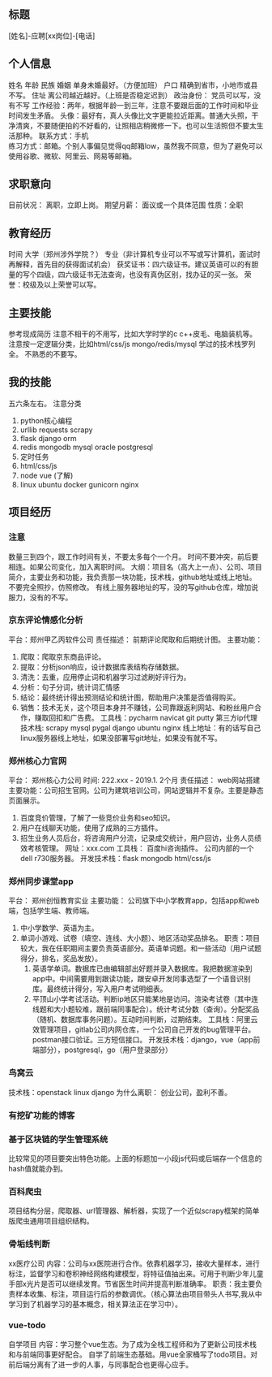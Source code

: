 ## 标题
[姓名]-应聘[xx岗位]-[电话]
## 个人信息
姓名 年龄 民族
婚姻  单身未婚最好。（方便加班）
户口  精确到省市，小地市或县不写。
住址  离公司越近越好。（上班是否稳定迟到）
政治身份： 党员可以写，没有不写
工作经验：两年，根据年龄一到三年，注意不要跟后面的工作时间和毕业时间发生矛盾。
头像：最好有，真人头像比文字更能拉近距离。普通大头照，干净清爽，不要随便拍的不好看的，让照相店稍微修一下。也可以生活照但不要太生活那种。
联系方式：手机  
练习方式：邮箱。个别人事偏见觉得qq邮箱low，虽然我不同意，但为了避免可以使用谷歌、微软、阿里云、网易等邮箱。
## 求职意向
目前状况： 离职，立即上岗。
期望月薪： 面议或一个具体范围
性质：全职
## 教育经历
时间 大学（郑州涉外学院？） 专业（非计算机专业可以不写或写计算机，面试时再解释，首先目的获得面试机会）
获奖证书：四六级证书。建议英语可以的有胆量的写个四级，四六级证书无法查询，也没有真伪区别，找办证的买一张。
荣誉：校级及以上荣誉可以写。
## 主要技能
参考现成简历
注意不相干的不用写，比如大学时学的c c++皮毛、电脑装机等。
注意按一定逻辑分类，比如html/css/js  mongo/redis/mysql
学过的技术栈罗列全。
不熟悉的不要写。
## 我的技能
五六条左右。
注意分类
1. python核心编程 
2. urllib requests scrapy
3. flask django orm
3. redis mongodb mysql oracle postgresql
3. 定时任务 
4. html/css/js
5. node vue   (了解)
6. linux ubuntu docker  gunicorn nginx

## 项目经历
### 注意
数量三到四个，跟工作时间有关，不要太多每个一个月。
时间不要冲突，前后要相连。如果公司变化，加入离职时间。
大纲：项目名（高大上一点）、公司、项目简介，主要业务和功能，我负责那一块功能，技术栈，github地址或线上地址。
不要完全照抄，仿照修改。
有线上服务器地址的写，没的写github仓库，增加说服力，没有的不写。
### 京东评论情感化分析
平台：郑州甲乙丙软件公司
责任描述： 前期评论爬取和后期统计图。
主要功能：
1. 爬取：爬取京东商品评论。
2. 提取：分析json响应，设计数据库表结构存储数据。
3. 清洗：去重，应用停止词和机器学习过滤刷好评行为。
4. 分析：句子分词，统计词汇情感
5. 结论：最终统计得出预测结论和统计图，帮助用户决策是否值得购买。
6. 销售：技术无关，这个项目本身并不赚钱，公司靠跟返利网站、和粉丝用户合作，赚取回扣和广告费。
工具栈：pycharm navicat git putty 第三方ip代理
技术栈: scrapy mysql pygal django ubuntu nginx
线上地址：有的话写自己linux服务器线上地址，如果没部署写git地址，如果没有就不写。 
### 郑州核心力官网
平台： 郑州核心力公司
时间: 222.xxx - 2019.1.   2个月
责任描述： web网站搭建
主要功能：公司招生官网。公司为建筑培训公司，网站逻辑并不复杂。主要是静态页面展示。
1. 百度竞价管理，了解了一些竞价业务和seo知识。
2. 用户在线聊天功能，使用了成熟的三方插件。
3. 招生业务人员后台，将咨询用户分流，记录成交统计，用户回访，业务人员绩效考核管理。
网址：xxx.com
工具栈： 百度hi咨询插件。 公司内部的一个dell r730服务器。
开发技术栈：flask mongodb  html/css/js
### 郑州同步课堂app
平台： 郑州创恒教育实业
主要功能：
公司旗下中小学教育app，包括app和web端，包括学生端、教师端。
1. 中小学数学、英语为主。
2. 单词小游戏、试卷（填空、连线、大小题）、地区活动奖品排名。
职责：项目较大，我在任职期间主要负责英语部分。英语单词题。和一些活动（用户试题得分，排名，奖品发放）。
    1. 英语学单词。数据库已由编辑部出好题并录入数据库。我把数据渲染到app中。中间需要用到跟读功能，跟安卓开发同事选型了一个语音识别库。最终统计得分，写入用户考试明细表。
    2. 平顶山小学考试活动。判断ip地区只能某地是访问。渲染考试卷（其中连线题和大小题较难，跟前端同事配合）。统计考试分数（查询）。分配奖品（随机、数据库事务问题）。互动时间判断，过期结束。
工具栈：阿里云效管理项目，gitlab公司内网仓库，一个公司自己开发的bug管理平台。
postman接口验证。三方短信接口。
开发技术栈：django，vue（app前端部分），postgresql，go（用户登录部分）
### 鸟窝云
技术栈：openstack  linux  django
为什么离职： 创业公司，盈利不善。

### 有挖矿功能的博客
### 基于区块链的学生管理系统
比较常见的项目要突出特色功能。上面的标题加一小段js代码或后端存一个信息的hash值就能办到。

### 百科爬虫
项目结构分层，爬取器、url管理器、解析器，实现了一个近似scrapy框架的简单版爬虫通用项目组织结构。

### 骨垢线判断
xx医疗公司
内容：公司与xx医院进行合作。依靠机器学习，接收大量样本，进行标注，监督学习和卷积神经网络构建模型，将特征值抽出来。可用于判断少年儿童手部x光片是否可以继续发育。节省医生时间并提高判断准确率。
职责：我主要负责样本收集、标注，项目运行后的参数调优。（核心算法由项目带头人书写,我从中学习到了机器学习的基本概念，相关算法正在学习中）。

### vue-todo
自学项目
内容：学习整个vue生态。为了成为全栈工程师和为了更新公司技术栈和与前端同事更好配合。
自学了前端生态基础。用vue全家桶写了todo项目。对前后端分离有了进一步的人事，与同事配合也更得心应手。













